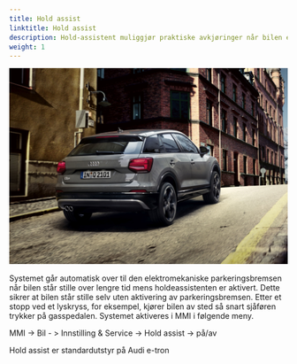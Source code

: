 ```yaml
---
title: Hold assist
linktitle: Hold assist
description: Hold-assistent muliggjør praktiske avkjøringer når bilen er på vanlige stigninger og nedstigninger av gatetrafikk, og den hindrer kjøretøyet i å rulle.
weight: 1
---
```


![Hold Assist](holdassist.jpg "Hold Assist hjelper for bakkestart")

  Systemet går automatisk over til den elektromekaniske parkeringsbremsen når bilen står stille over lengre tid mens holdeassistenten er aktivert. Dette sikrer at bilen står stille selv uten aktivering av parkeringsbremsen. Etter et stopp ved et lyskryss, for eksempel, kjører bilen av sted så snart sjåføren trykker på gasspedalen. Systemet aktiveres i MMI i følgende meny.

MMI -> Bil - > Innstilling & Service -> Hold assist -> på/av

Hold assist er standardutstyr på Audi e-tron